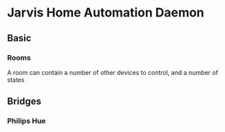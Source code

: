 # Jarvis Home Automation Daemon

## Basic 

### Rooms

A room can contain a number of other devices to control, and a number of states

## Bridges

### Philips Hue

